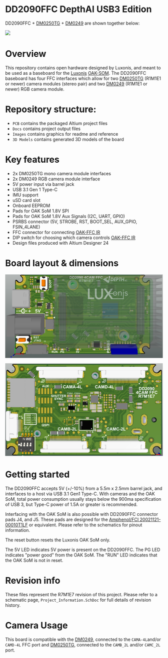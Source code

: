 

# DD2090FFC DepthAI USB3 Edition 

DD2090FFC + [DM0250TG](https://github.com/luxonis/depthai-hardware/tree/master/DM0250TG_DepthAI_Mono_Camera) + [DM0249](https://github.com/luxonis/depthai-hardware/tree/master/DM0249_DepthAI_RGB_Camera) are shown together below:

![](./Images/DD2090FFC_R0M0E0.jpg)



# Overview

This repository contains open hardware designed by Luxonis, and meant to be used as a baseboard for the [Luxonis](https://www.luxonis.com/) [OAK-SOM](https://docs.luxonis.com/projects/hardware/en/latest/pages/BW1099.html). The DD2090FFC baseboard has four FFC interfaces which allow for two [DM0250TG](https://github.com/luxonis/depthai-hardware/tree/master/DM0250TG_DepthAI_Mono_Camera)  (R1M1E1 or newer) camera modules (stereo pair) and two [DM0249](https://github.com/luxonis/depthai-hardware/tree/master/DM0249_DepthAI_RGB_Camera) (R1M1E1 or newer) RGB camera module. 

# Repository structure:
* `PCB` contains the packaged Altium project files
* `Docs` contains project output files
* `Images` contains graphics for readme and reference
* `3D Models` contains generated 3D models of the board
# Key features
* 2x DM0250TG mono camera module interfaces
* 2x DM0249 RGB camera module interface
* 5V power input via barrel jack
* USB 3.1 Gen 1 Type-C
* IMU support
* uSD card slot
* Onboard EEPROM
* Pads for OAK SoM 1.8V SPI
* Pads for OAK SoM 1.8V Aux Signals (I2C, UART, GPIO)
* PSRBS connector (5V, STROBE, RST, BOOT_SEL, AUX_GPIO, FSIN_4LANE)
* FFC connector for connecting [OAK-FFC IR](https://github.com/luxonis/depthai-hardware/tree/master/PA0960_OAK-FFC-IR-CBA)
* DIP switch for choosing which camera controls [OAK-FFC IR](https://github.com/luxonis/depthai-hardware/tree/master/PA0960_OAK-FFC-IR-CBA)
* Design files produced with Altium Designer 24

# Board layout & dimensions

![](Images/DD2090FFC_R7M1E7_TOP.png)

![](Images/DD2090FFC_R7M1E7_BOTTOM.png)



# Getting started  

The DD2090FFC accepts 5V (+/-10%) from a 5.5m x 2.5mm barrel jack, and interfaces to a host via USB 3.1 Gen1 Type-C. With cameras and the OAK SoM, total power consumption usually stays below the 900ma specification of USB 3, but Type-C power of 1.5A or greater is recommended. 

Interfacing with the OAK SoM is also possible with DD2090FFC connector pads J4, and J5. These pads are designed for the [Amphenol/FCI 20021121-00010T1LF](https://octopart.com/20021121-00010t1lf-amphenol+icc+%2F+fci-93112650?r=sp) or equivalent. Please refer to the schematics for pinout information. 

The reset button resets the Luxonis OAK SoM only. 

The 5V LED indicates 5V power is present on the DD2090FFC. The PG LED indicates "power good" from the OAK SoM. The "RUN" LED indicates that the OAK SoM is not in reset.

# Revision info

These files represent the R7M1E7 revision of this project. Please refer to a schematic page, `Project_Information.SchDoc` for full details of revision history.

# Camera Usage

This board is compatible with the  [DM0249](https://github.com/luxonis/depthai-hardware/tree/master/DM0249_DepthAI_RGB_Camera), connected to the `CAMA-4L`and/or `CAMD-4L` FFC port and [DM0250TG](https://github.com/luxonis/depthai-hardware/tree/master/DM0250TG_DepthAI_Mono_Camera), connected to the `CAMB_2L` and/or `CAMC_2L` port.

